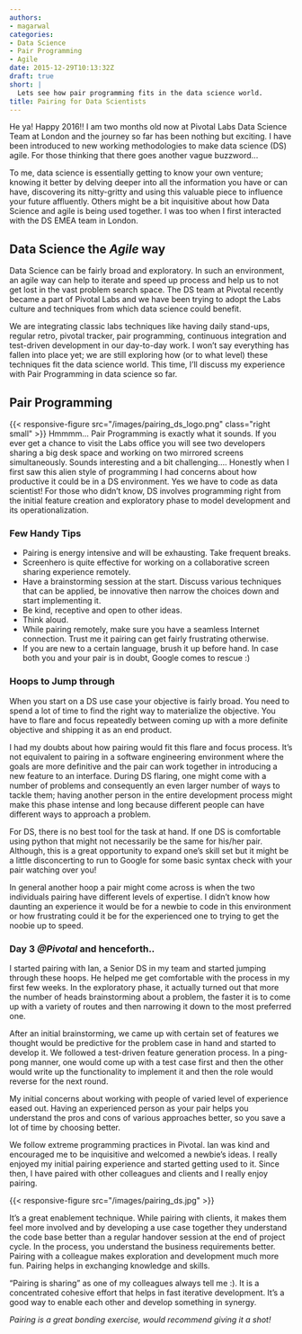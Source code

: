 ```yaml
---
authors:
- magarwal
categories:
- Data Science
- Pair Programming
- Agile
date: 2015-12-29T10:13:32Z
draft: true
short: |
  Lets see how pair programming fits in the data science world.
title: Pairing for Data Scientists
---
```


He ya! Happy 2016!! I am two months old now at Pivotal Labs Data Science Team at London and the journey so far has been nothing but exciting. I have been introduced to new working methodologies to make data science (DS) agile. For those thinking that there goes another vague buzzword...

To me, data science is essentially getting to know your own venture; knowing it better by delving deeper into all the information you have or can have, discovering its nitty-gritty and using this valuable piece to influence your future affluently. Others might be a bit inquisitive about how Data Science and agile is being used together. I was too when I first interacted with the DS EMEA team in London.

## Data Science the _Agile_ way
Data Science can be fairly broad and exploratory. In such an environment, an agile way can help to iterate and speed up process and help us to not get lost in the vast problem search space. The DS team at Pivotal recently became a part of Pivotal Labs and we have been trying to adopt the Labs culture and techniques from which data science could benefit.

We are integrating classic labs techniques like having daily stand-ups, regular retro, pivotal tracker, pair programming, continuous integration and test-driven development in our day-to-day work. I won’t say everything has fallen into place yet; we are still exploring how (or to what level) these techniques fit the data science world. This time, I’ll discuss my experience with Pair Programming in data science so far.

## Pair Programming
{{< responsive-figure src="/images/pairing_ds_logo.png" class="right small" >}}
Hmmmm… Pair Programming is exactly what it sounds. If you ever get a chance to visit the Labs office you will see two developers sharing a big desk space and working on two mirrored screens simultaneously. Sounds interesting and a bit challenging…. Honestly when I first saw this alien style of programming I had concerns about how productive it could be in a DS environment. Yes we have to code as data scientist! For those who didn’t know, DS involves programming right from the initial feature creation and exploratory phase to model development and its operationalization.

### Few Handy Tips
* Pairing is energy intensive and will be exhausting. Take frequent breaks.
* Screenhero is quite effective for working on a collaborative screen sharing experience remotely.
* Have a brainstorming session at the start. Discuss various techniques that can be applied, be innovative then narrow the choices down and start implementing it.
* Be kind, receptive and open to other ideas.
* Think aloud.
* While pairing remotely, make sure you have a seamless Internet connection. Trust me it pairing can get fairly frustrating otherwise.
* If you are new to a certain language, brush it up before hand. In case both you and your pair is in doubt, Google comes to rescue :)

### Hoops to Jump through
When you start on a DS use case your objective is fairly broad. You need to spend a lot of time to find the right way to materialize the objective. You have to flare and focus repeatedly between coming up with a more definite objective and shipping it as an end product.

I had my doubts about how pairing would fit this flare and focus process. It’s not equivalent to pairing in a software engineering environment where the goals are more definitive and the pair can work together in introducing a new feature to an interface. During DS flaring, one might come with a number of problems and consequently an even larger number of ways to tackle them; having another person in the entire development process might make this phase intense and long because different people can have different ways to approach a problem.

For DS, there is no best tool for the task at hand. If one DS is comfortable using python that might not necessarily be the same for his/her pair. Although, this is a great opportunity to expand one’s skill set but it might be a little disconcerting to run to Google for some basic syntax check with your pair watching over you!

In general another hoop a pair might come across is when the two individuals pairing have different levels of expertise. I didn’t know how daunting an experience it would be for a newbie to code in this environment or how frustrating could it be for the experienced one to trying to get the noobie up to speed.

### Day 3 _@Pivotal_ and henceforth..
I started pairing with Ian, a Senior DS in my team and started jumping through these hoops. He helped me get comfortable with the process in my first few weeks. In the exploratory phase, it actually turned out that more the number of heads brainstorming about a problem, the faster it is to come up with a variety of routes and then narrowing it down to the most preferred one.

After an initial brainstorming, we came up with certain set of features we thought would be predictive for the problem case in hand and started to develop it. We followed a test-driven feature generation process. In a ping-pong manner, one would come up with a test case first and then the other would write up the functionality to implement it and then the role would reverse for the next round.

My initial concerns about working with people of varied level of experience eased out. Having an experienced person as your pair helps you understand the pros and cons of various approaches better, so you save a lot of time by choosing better.

We follow extreme programming practices in Pivotal. Ian was kind and encouraged me to be inquisitive and welcomed a newbie’s ideas. I really enjoyed my initial pairing experience and started getting used to it. Since then, I have paired with other colleagues and clients and I really enjoy pairing.

{{< responsive-figure src="/images/pairing_ds.jpg" >}}

It’s a great enablement technique. While pairing with clients, it makes them feel more involved and by developing a use case together they understand the code base better than a regular handover session at the end of project cycle. In the process, you understand the business requirements better. Pairing with a colleague makes exploration and development much more fun. Pairing helps in exchanging knowledge and skills.

“Pairing is sharing” as one of my colleagues always tell me :). It is a concentrated cohesive effort that helps in fast iterative development. It’s a good way to enable each other and develop something in synergy.

_Pairing is a great bonding exercise, would recommend giving it a shot!_
